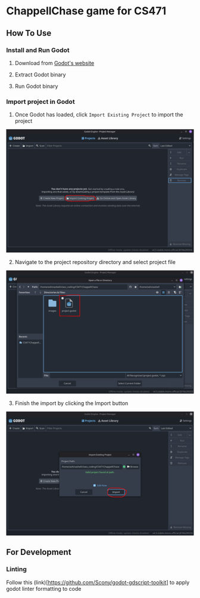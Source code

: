 # ChappellChase game for CS471

## How To Use

### Install and Run Godot

1. Download from [Godot's website](godotengine.org/download/)

2. Extract Godot binary

3. Run Godot binary

### Import project in Godot
1. Once Godot has loaded, click `Import Existing Project` to import the project

![step one](images/step-one.png)

2. Navigate to the project repository directory and select project file

![step three](images/step-two.png)

3. Finish the import by clicking the Import button

![alt text](images/step-three.png)

## For Development

### Linting
Follow this (link)[https://github.com/Scony/godot-gdscript-toolkit] to apply godot linter formatting to code
